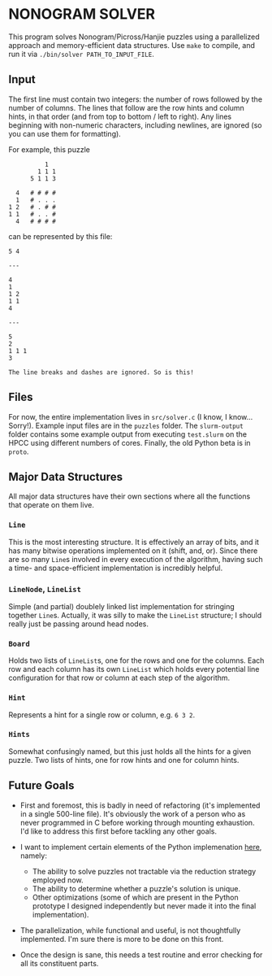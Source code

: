 NONOGRAM SOLVER
===============

This program solves Nonogram/Picross/Hanjie puzzles using a parallelized
approach and memory-efficient data structures. Use `make` to compile, and run
it via `./bin/solver PATH_TO_INPUT_FILE`.


Input
-----

The first line must contain two integers: the number of rows followed by the
number of columns. The lines that follow are the row hints and column hints,
in that order (and from top to bottom / left to right). Any lines beginning
with non-numeric characters, including newlines, are ignored (so you can use
them for formatting). 

For example, this puzzle

              1
            1 1 1
          5 1 1 3

      4   # # # #
      1   # . . .
    1 2   # . # #
    1 1   # . . #
      4   # # # #

can be represented by this file:

```
5 4

---

4
1
1 2
1 1
4

---

5
2
1 1 1
3

The line breaks and dashes are ignored. So is this!
```


Files
-----

For now, the entire implementation lives in `src/solver.c` (I know, I know... 
Sorry!). Example input files are in the `puzzles` folder. The `slurm-output`
folder contains some example output from executing `test.slurm` on the HPCC
using different numbers of cores. Finally, the old Python beta is in `proto`.


Major Data Structures
---------------------

All major data structures have their own sections where all the functions that
operate on them live.

### `Line`
This is the most interesting structure. It is effectively an array of bits, and
it has many bitwise operations implemented on it (shift, and, or). Since there
are so many `Line`s involved in every execution of the algorithm, having such a
time- and space-efficient implementation is incredibly helpful.

### `LineNode`, `LineList`
Simple (and partial) doublely linked list implementation for stringing together
`Line`s. Actually, it was silly to make the `LineList` structure; I should
really just be passing around head nodes. 

### `Board`
Holds two lists of `LineList`s, one for the rows and one for the columns. Each
row and each column has its own `LineList` which holds every potential line 
configuration for that row or column at each step of the algorithm.

### `Hint`
Represents a hint for a single row or column, e.g. `6 3 2`.

### `Hints`
Somewhat confusingly named, but this just holds all the hints for a given
puzzle. Two lists of hints, one for row hints and one for column hints.


Future Goals
------------

- First and foremost, this is badly in need of refactoring (it's implemented in 
  a single 500-line file). It's obviously the work of a person who as never 
  programmed in C before working through mounting exhaustion. I'd like to 
  address this first before tackling any other goals.

- I want to implement certain elements of the Python implemenation
  [here](rosettacode.org/wiki/Nonogram_solver#Python), namely:
    * The ability to solve puzzles not tractable via the reduction strategy
      employed now.
    * The ability to determine whether a puzzle's solution is unique.
    * Other optimizations (some of which are present in the Python prototype I
      designed independently but never made it into the final implementation).

- The parallelization, while functional and useful, is not thoughtfully
  implemented. I'm sure there is more to be done on this front.

- Once the design is sane, this needs a test routine and error checking for all
  its constituent parts. 
